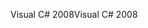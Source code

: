 <span data-ttu-id="12d9a-101">Visual C# 2008</span><span class="sxs-lookup"><span data-stu-id="12d9a-101">Visual C# 2008</span></span>